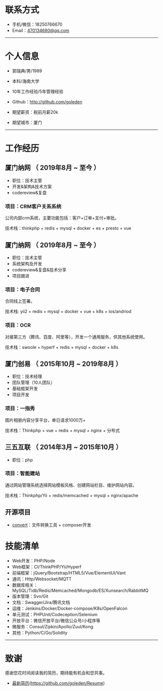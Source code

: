 

# 联系方式

- 手机/微信：18250766670
- Email：470134680@qq.com

---

# 个人信息

 - 郭瑞典/男/1989
 - 本科/海南大学 
 - 10年工作经验/5年管理经验
 - Github：http://github.com/goleden

 - 期望薪资：税前月薪20k
 - 期望城市：厦门

---

# 工作经历

## 厦门纳网 （ 2019年8月 ~ 至今 ）

- 职位：技术主管
- 开发&架构&技术方案
- codereview&复盘

### 项目：CRM客户关系系统

公司内部crm系统，主要功能包括：客户+订单+支付+审批。

技术栈：thinkphp + redis + mysql + docker + es + presto + vue


## 厦门纳网 （ 2019年8月 ~ 至今 ）

- 职位：技术主管
- 系统架构及开发
- codereview&复盘&技术分享
- 项目跟进

### 项目：电子合同

合同线上签署。

技术栈: yii2 + redis + mysql + docker + vue + k8s + ios/andriod


### 项目：OCR

对接第三方（腾讯、百度、阿里等），开发一个通用服务，供其他系统使用。

技术栈：swoole + hyperf + redis + mysql + docker + k8s

 
## 厦门创易 （ 2015年10月 ~ 2019年8月 ）

- 职位：技术经理
- 团队管理（10人团队）
- 基础框架开发
- 项目开发

### 项目：一指秀

图片相册内容分享平台，单日请求1000万+

技术栈：Thinkphp + vue + redis + mysql + nginx + 分布式


## 三五互联 （ 2014年3月 ~ 2015年10月 ）

- 职位：php

### 项目：智能建站

通过网站管理系统选择网站模板风格、创建网站栏目、维护网站内容。

技术栈：Thinkphp/Yii + redis/memcached + mysql + nginx/apache


## 开源项目

 - [convert](https://github.com/goleden/convert)：文件转换工具 + composer开发

# 技能清单

- Web开发：PHP/Node
- Web框架：CI/ThinkPHP/Yii/Hyperf
- 前端框架：jQuery/Bootstrap/HTML5/Vue/ElementUI/Vant
- 通讯：Http/Websocket/MQTT
- 数据库相关：MySQL/Tidb/Redis/Memcached/Mongodb/ES/Xunsearch/RabbitMQ
- 版本管理：Svn/Git
- 文档：Swagger/Jira/腾讯文档
- 运维：Jenkins/Docker/Docker-compose/K8s/OpenFalcon
- 单元测试：PHPUnit/Codeception/Selenium
- 开放平台：微信开放平台/微信公众号/小程序等
- 微服务：Consul/Zipkin/Apollo/Zuul/Kong
- 其他：Python/C/Go/Solidity


---

# 致谢
感谢您花时间阅读我的简历，期待能有机会和您共事。

- [最新简历](https://github.com/goleden/Resume)(https://github.com/goleden/Resume)
